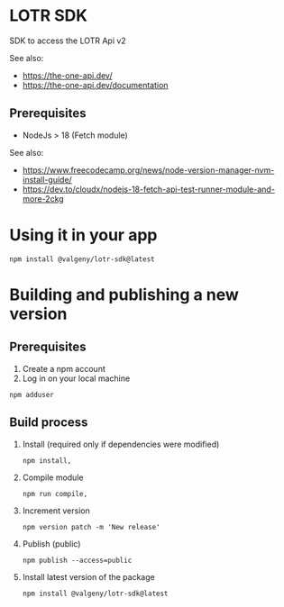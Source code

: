 # LOTR SDK

SDK to access the LOTR Api v2

See also: 
- https://the-one-api.dev/
- https://the-one-api.dev/documentation

## Prerequisites
- NodeJs > 18 (Fetch module)

See also: 
- https://www.freecodecamp.org/news/node-version-manager-nvm-install-guide/
- https://dev.to/cloudx/nodejs-18-fetch-api-test-runner-module-and-more-2ckg

# Using it in your app
```
npm install @valgeny/lotr-sdk@latest
```


# Building and publishing a new version

## Prerequisites
1. Create a npm account
1. Log in on your local machine
```
npm adduser
```

## Build process
1. Install (required only if dependencies were modified)

    ```
    npm install,
    ```
1. Compile module

    ```
    npm run compile,
    ```
1. Increment version
    ```
    npm version patch -m 'New release'
    ```
1. Publish (public)
    ```
    npm publish --access=public
    ```

1. Install latest version of the package
    ```
    npm install @valgeny/lotr-sdk@latest
    ```
